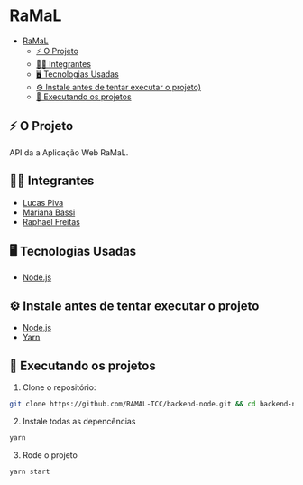 # RaMaL

- [RaMaL](#ramaL)
  - [⚡️ O Projeto](#️-o-projeto)
  - [🧑‍💻 Integrantes](#-integrantes)
  - [🖥️ Tecnologias Usadas](#️-tecnologias-usadas)
  - [⚙️ Instale antes de tentar executar o projeto)](#️-instale-antes-de-tentar-executar-o-projeto)
  - [🚀️ Executando os projetos](#️-executando-os-projetos)

## ⚡️ O Projeto

API da a Aplicação Web RaMaL.

## 🧑‍💻 Integrantes

- [Lucas Piva](https://github.com/INTLPiva)
- [Mariana Bassi](https://github.com/MaMBassi)
- [Raphael Freitas](https://github.com/RaphaelRFreitas)

## 🖥️ Tecnologias Usadas

- [Node.js](https://nodejs.org/)

## ⚙️ Instale antes de tentar executar o projeto

- [Node.js](https://nodejs.org/)
- [Yarn](https://yarnpkg.com/)

## 🚀️ Executando os projetos

1. Clone o repositório:

```bash
git clone https://github.com/RAMAL-TCC/backend-node.git && cd backend-node
```

2. Instale todas as depencências

```bash
yarn
```

3. Rode o projeto

```bash
yarn start
```
